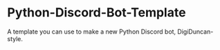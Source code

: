 # Python-Discord-Bot-Template
A template you can use to make a new Python Discord bot, DigiDuncan-style.
